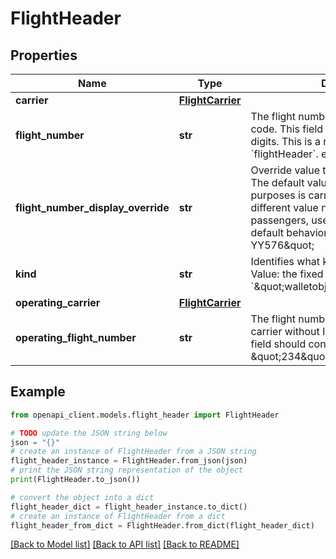# FlightHeader


## Properties

Name | Type | Description | Notes
------------ | ------------- | ------------- | -------------
**carrier** | [**FlightCarrier**](FlightCarrier.md) |  | [optional] 
**flight_number** | **str** | The flight number without IATA carrier code. This field should contain only digits. This is a required property of &#x60;flightHeader&#x60;. eg: \&quot;123\&quot; | [optional] 
**flight_number_display_override** | **str** | Override value to use for flight number. The default value used for display purposes is carrier + flight_number. If a different value needs to be shown to passengers, use this field to override the default behavior. eg: \&quot;XX1234 / YY576\&quot; | [optional] 
**kind** | **str** | Identifies what kind of resource this is. Value: the fixed string &#x60;\&quot;walletobjects#flightHeader\&quot;&#x60;. | [optional] 
**operating_carrier** | [**FlightCarrier**](FlightCarrier.md) |  | [optional] 
**operating_flight_number** | **str** | The flight number used by the operating carrier without IATA carrier code. This field should contain only digits. eg: \&quot;234\&quot; | [optional] 

## Example

```python
from openapi_client.models.flight_header import FlightHeader

# TODO update the JSON string below
json = "{}"
# create an instance of FlightHeader from a JSON string
flight_header_instance = FlightHeader.from_json(json)
# print the JSON string representation of the object
print(FlightHeader.to_json())

# convert the object into a dict
flight_header_dict = flight_header_instance.to_dict()
# create an instance of FlightHeader from a dict
flight_header_from_dict = FlightHeader.from_dict(flight_header_dict)
```
[[Back to Model list]](../README.md#documentation-for-models) [[Back to API list]](../README.md#documentation-for-api-endpoints) [[Back to README]](../README.md)


